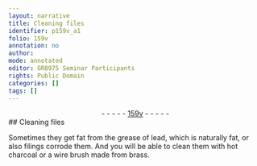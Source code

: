 ```yaml
---
layout: narrative
title: Cleaning files
identifier: p159v_a1
folio: 159v
annotation: no
author:
mode: annotated
editor: GR8975 Seminar Participants
rights: Public Domain
categories: []
tags: []
---
```


 <div class="folio" align="center">- - - - - <a href="http://gallica.bnf.fr/ark:/12148/btv1b10500001g/f324.item.r=" target="_blank">159v</a> - - - - - </div> 
## Cleaning files

 
Sometimes they get fat from the grease of lead, which is naturally fat, or also filings corrode them. And you will be able to clean them with hot charcoal or a wire brush made from brass.
 
